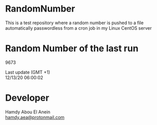 # RandomNumber    
This is a test repository where a random number is pushed to a file automatically passwordless from a cron job in my Linux CentOS server    
# Random Number of the last run   
9673
      
Last update (GMT +1)    
12/13/20 06:00:02
# Developer    
Hamdy Abou El Anein   
hamdy.aea@protonmail.com
